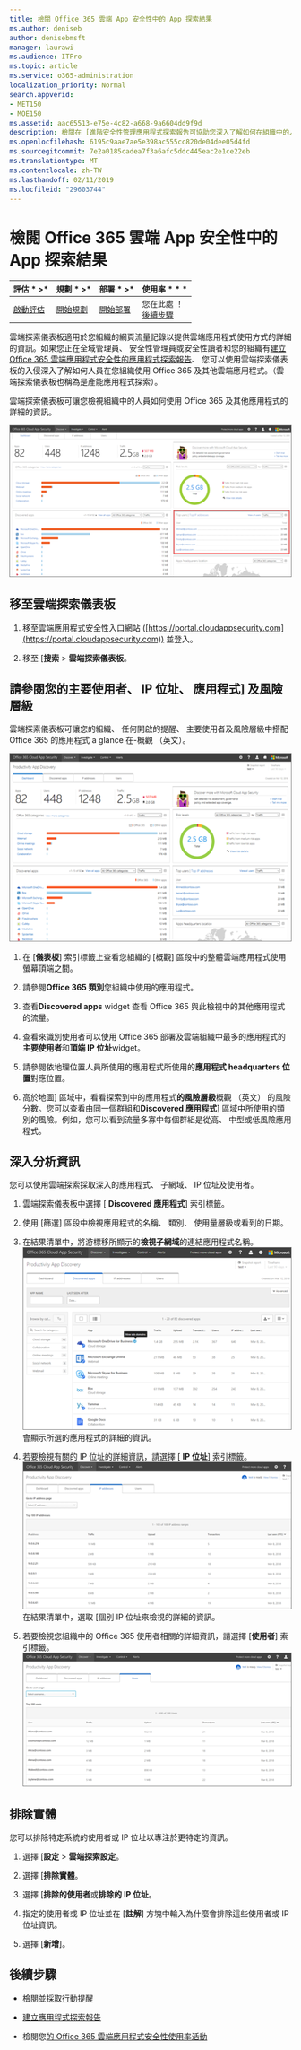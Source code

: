 ```yaml
---
title: 檢閱 Office 365 雲端 App 安全性中的 App 探索結果
ms.author: deniseb
author: denisebmsft
manager: laurawi
ms.audience: ITPro
ms.topic: article
ms.service: o365-administration
localization_priority: Normal
search.appverid:
- MET150
- MOE150
ms.assetid: aac65513-e75e-4c82-a668-9a6604dd9f9d
description: 檢閱在 [進階安全性管理應用程式探索報告可協助您深入了解如何在組織中的人員使用雲端應用程式。您已建立應用程式探索報告使用來自防火牆及 proxy 記錄檔之後，請檢閱應用程式探索儀表板中的結果。
ms.openlocfilehash: 6195c9aae7ae5e398ac555cc820de04dee05d4fd
ms.sourcegitcommit: 7e2a0185cadea7f3a6afc5ddc445eac2e1ce22eb
ms.translationtype: MT
ms.contentlocale: zh-TW
ms.lasthandoff: 02/11/2019
ms.locfileid: "29603744"
---
```

# <a name="review-app-discovery-findings-in-office-365-cloud-app-security"></a>檢閱 Office 365 雲端 App 安全性中的 App 探索結果
  
|評估 * *\>**|規劃 * *\>**|部署 * *\>**|使用率 * * *|
|:-----|:-----|:-----|:-----|
|[啟動評估](office-365-cas-overview.md) <br/> |[開始規劃](get-ready-for-office-365-cas.md) <br/> |[開始部署](turn-on-office-365-cas.md) <br/> |您在此處 ！  <br/> [後續步驟](#next-steps) <br/> |
   
雲端探索儀表板適用於您組織的網頁流量記錄以提供雲端應用程式使用方式的詳細的資訊。如果您正在全域管理員、 安全性管理員或安全性讀者和您的組織有[建立 Office 365 雲端應用程式安全性的應用程式探索報告](create-app-discovery-reports-in-ocas.md)、 您可以使用雲端探索儀表板的入侵深入了解如何人員在您組織使用 Office 365 及其他雲端應用程式。（雲端探索儀表板也稱為是產能應用程式探索）。
  
 雲端探索儀表板可讓您檢視組織中的人員如何使用 Office 365 及其他應用程式的詳細的資訊。 
  
![已更新雲端探索儀表板](media/12712681-c0b3-4cb3-b7fd-2cf2ad4e825f.png)
     
## <a name="go-to-the-cloud-discovery-dashboard"></a>移至雲端探索儀表板

1. 移至雲端應用程式安全性入口網站 ([https://portal.cloudappsecurity.com](https://portal.cloudappsecurity.com)) 並登入。
    
2. 移至 [**搜索** \> **雲端探索儀表板**。
    
## <a name="see-your-top-users-ip-addresses-apps-and-risk-levels"></a>請參閱您的主要使用者、 IP 位址、 應用程式] 及風險層級

雲端探索儀表板可讓您的組織、 任何開啟的提醒、 主要使用者及風險層級中搭配 Office 365 的應用程式 a glance 在-概觀 （英文）。
  
![雲端探索 dashboaard](media/06696946-fbdf-4781-b5b8-2ac074fcb2a1.png)
  
1. 在 [**儀表板**] 索引標籤上查看您組織的 [概觀] 區段中的整體雲端應用程式使用螢幕頂端之間。 
    
2. 請參閱**Office 365 類別**您組織中使用的應用程式。 
    
3. 查看**Discovered apps** widget 查看 Office 365 與此檢視中的其他應用程式的流量。 
    
4. 查看來識別使用者可以使用 Office 365 部署及雲端組織中最多的應用程式的**主要使用者**和**頂端 IP 位址**widget。 
    
5. 請參閱依地理位置人員所使用的應用程式所使用的**應用程式 headquarters 位置**對應位置。 
    
6. 高於地圖] 區域中，看看探索到中的應用程式**的風險層級**概觀 （英文） 的風險分數。您可以查看由同一個群組和**Discovered 應用程式**] 區域中所使用的類別的風險。例如，您可以看到流量多寡中每個群組是從高、 中型或低風險應用程式。 
    
## <a name="dive-deeper-into-the-information"></a>深入分析資訊

您可以使用雲端探索採取深入的應用程式、 子網域、 IP 位址及使用者。
  
1. 雲端探索儀表板中選擇 [ **Discovered 應用程式**] 索引標籤。 
    
2. 使用 [篩選] 區段中檢視應用程式的名稱、 類別、 使用量層級或看到的日期。
    
3. 在結果清單中，將游標移所顯示的**檢視子網域**的連結應用程式名稱。<br/> ![將滑鼠指標移至顯示檢視子網域的詳細資訊連結的應用程式旁](media/4a212215-8a2c-46fd-9ef9-89e4064658a6.png)<br/>會顯示所選的應用程式的詳細的資訊。
    
4. 若要檢視有關的 IP 位址的詳細資訊，請選擇 [ **IP 位址**] 索引標籤。<br/>![雲端探索顯示 IP 位址的詳細的資訊](media/0c742bf6-da9e-4d22-8656-a27a5007d5d5.png)<br/>在結果清單中，選取 [個別 IP 位址來檢視的詳細的資訊。
    
5. 若要檢視您組織中的 Office 365 使用者相關的詳細資訊，請選擇 [**使用者**] 索引標籤。<br/>![雲端探索-使用者資訊](media/2d9c2d85-01e6-4057-8020-d9a68f26bbac.png)
  
## <a name="exclude-entities"></a>排除實體

您可以排除特定系統的使用者或 IP 位址以專注於更特定的資訊。
  
1. 選擇 [**設定** \> **雲端探索設定**。
    
2. 選擇 [**排除實體**。
    
3. 選擇 [**排除的使用者**或**排除的 IP 位址**。
    
4. 指定的使用者或 IP 位址並在 [**註解**] 方塊中輸入為什麼會排除這些使用者或 IP 位址資訊。 
    
5. 選擇 [**新增**]。
    
## <a name="next-steps"></a>後續步驟

- [檢閱並採取行動提醒](review-office-365-cas-alerts.md)
    
- [建立應用程式探索報告](create-app-discovery-reports-in-ocas.md)
    
- 檢閱您[的 Office 365 雲端應用程式安全性使用率活動](utilization-activities-for-ocas.md)
    

